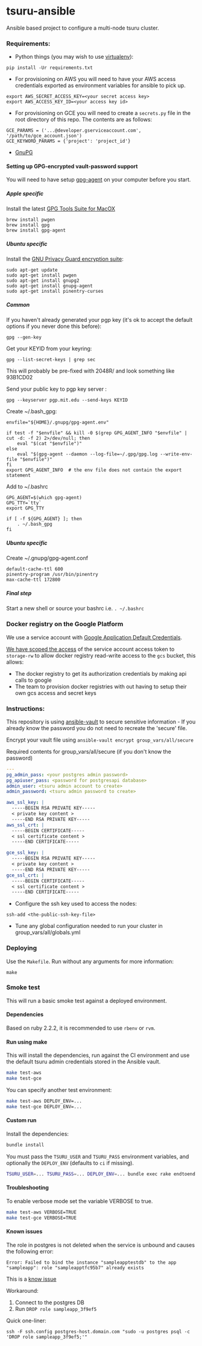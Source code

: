 # tsuru-ansible

Ansible based project to configure a multi-node tsuru cluster.

### Requirements:

* Python things (you may wish to use [virtualenv](https://virtualenv.pypa.io/en/latest/)):
```
pip install -Ur requirements.txt
```

* For provisioning on AWS you will need to have your AWS access credentials exported as environment variables for ansible to pick up.
```
export AWS_SECRET_ACCESS_KEY=<your secret access key>
export AWS_ACCESS_KEY_ID=<your access key id>
```

* For provisioning on GCE you will need to create a `secrets.py` file in the
root directory of this repo. The contents are as follows:
```
GCE_PARAMS = ('...@developer.gserviceaccount.com', '/path/to/gce_account.json')
GCE_KEYWORD_PARAMS = {'project': 'project_id'}
```


* [GnuPG](#setting-up-gpg-encrypted-vault-password-support)

#### Setting up GPG-encrypted vault-password support

You will need to have setup [gpg-agent](https://www.gnupg.org/) on your computer before you start.

##### Apple specific

Install the latest [GPG Tools Suite for MacOX](https://gpgtools.org/)

```
brew install pwgen
brew install gpg
brew install gpg-agent
```

##### Ubuntu specific

Install the [GNU Privacy Guard encryption suite](https://www.gnupg.org/):

```
sudo apt-get update
sudo apt-get install pwgen
sudo apt-get install gnupg2
sudo apt-get install gnupg-agent
sudo apt-get install pinentry-curses
```

##### Common

If you haven't already generated your pgp key (it's ok to accept the default options if you never done this before):

```
gpg --gen-key
```

Get your KEYID from your keyring:

```
gpg --list-secret-keys | grep sec
```

This will probably be pre-fixed with 2048R/ and look something like 93B1CD02

Send your public key to pgp key server :

```
gpg --keyserver pgp.mit.edu --send-keys KEYID
```


Create ~/.bash_gpg:

```
envfile="${HOME}/.gnupg/gpg-agent.env"

if test -f "$envfile" && kill -0 $(grep GPG_AGENT_INFO "$envfile" | cut -d: -f 2) 2>/dev/null; then
    eval "$(cat "$envfile")"
else
    eval "$(gpg-agent --daemon --log-file=~/.gpg/gpg.log --write-env-file "$envfile")"
fi
export GPG_AGENT_INFO  # the env file does not contain the export statement
```

Add to ~/.bashrc

```
GPG_AGENT=$(which gpg-agent)
GPG_TTY=`tty`
export GPG_TTY

if [ -f ${GPG_AGENT} ]; then
    . ~/.bash_gpg
fi
```

##### Ubuntu specific

Create ~/.gnupg/gpg-agent.conf

```
default-cache-ttl 600
pinentry-program /usr/bin/pinentry
max-cache-ttl 172800
```

##### Final step

Start a new shell or source your bashrc i.e. `. ~/.bashrc`

### Docker registry on the Google Platform

We use a service account with [Google Application Default Credentials](https://developers.google.com/identity/protocols/application-default-credentials).

[We have scoped the access](https://github.com/alphagov/tsuru-terraform/pull/62) of the service account access token to `storage-rw` to allow docker registry read-write access to the `gcs` bucket, this allows:

* The docker registry to get its authorization credentials by making api calls to google
* The team to provision docker registries with out having to setup their own gcs access and secret keys

### Instructions:

This repository is using [ansible-vault](https://docs.ansible.com/playbooks_vault.html) to secure sensitive information - If you already know the password you do not need to recreate the 'secure' file.

Encrypt your vault file using `ansible-vault encrypt group_vars/all/secure`

Required contents for group_vars/all/secure (if you don't know the password)

```yaml
---
pg_admin_pass: <your postgres admin password>
pg_apiuser_pass: <password for postgresapi database>
admin_user: <tsuru admin account to create>
admin_password: <tsuru admin password to create>

aws_ssl_key: |
  -----BEGIN RSA PRIVATE KEY-----
  < private key content >
  -----END RSA PRIVATE KEY-----
aws_ssl_crt: |
  -----BEGIN CERTIFICATE-----
  < ssl certificate content >
  -----END CERTIFICATE-----

gce_ssl_key: |
  -----BEGIN RSA PRIVATE KEY-----
  < private key content >
  -----END RSA PRIVATE KEY-----
gce_ssl_crt: |
  -----BEGIN CERTIFICATE-----
  < ssl certificate content >
  -----END CERTIFICATE-----
```

* Configure the ssh key used to access the nodes:
```{r, engine='bash'}
ssh-add <the-public-ssh-key-file>
```
* Tune any global configuration needed to run your cluster in group_vars/all/globals.yml

### Deploying

Use the `Makefile`. Run without any arguments for more information:
```
make
```

### Smoke test

This will run a basic smoke test against a deployed environment.

#### Dependencies

Based on ruby 2.2.2, it is recommended to use `rbenv` or `rvm`.

#### Run using make
This will install the dependencies, run against the CI environment and use the default tsuru admin credentials stored in the Ansible vault.
```bash
make test-aws
make test-gce
```

You can specify another test environment:
```bash
make test-aws DEPLOY_ENV=...
make test-gce DEPLOY_ENV=...
```

#### Custom run

Install the dependencies:
```bash
bundle install
```

You must pass the `TSURU_USER` and `TSURU_PASS` environment variables, and
optionally the `DEPLOY_ENV` (defaults to `ci` if missing).

```bash
TSURU_USER=... TSURU_PASS=... DEPLOY_ENV=... bundle exec rake endtoend:all
```

#### Troubleshooting

To enable verbose mode set the variable VERBOSE to true.
```bash
make test-aws VERBOSE=TRUE
make test-gce VERBOSE=TRUE
```

#### Known issues

The role in postgres is not deleted when the service is unbound and causes the following error:
```
Error: Failed to bind the instance "sampleapptestdb" to the app "sampleapp": role "sampleapptfc95b7" already exists
```

This is a [know issue](https://github.com/tsuru/postgres-api/issues/1)

Workaround:

 1. Connect to the postgres DB
 2. Run `DROP role sampleapp_3f9ef5`

Quick one-liner:

```
ssh -F ssh.config postgres-host.domain.com "sudo -u postgres psql -c 'DROP role sampleapp_3f9ef5;'"
```
